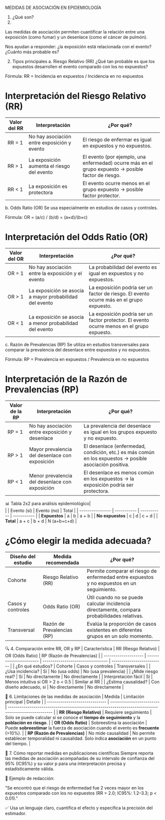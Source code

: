 MEDIDAS DE ASOCIACIÓN EN EPIDEMIOLOGÍA
1. ¿Qué son?
2. 
Las medidas de asociación permiten cuantificar la relación entre una exposición (como fumar) y un desenlace (como el cáncer de pulmón).

Nos ayudan a responder: ¿la exposición está relacionada con el evento? ¿Cuánto más probable es?


2. Tipos principales
a. Riesgo Relativo (RR)
¿Qué tan probable es que los expuestos desarrollen el evento comparado con los no expuestos?

Fórmula:
RR = Incidencia en expuestos / Incidencia en no expuestos

# Interpretación del Riesgo Relativo (RR)

| Valor del RR       | Interpretación                                | ¿Por qué?                                                                                       |
|--------------------|-----------------------------------------------|------------------------------------------------------------------------------------------------|
| RR = 1             | No hay asociación entre exposición y evento   | El riesgo de enfermar es igual en expuestos y no expuestos.                                   |
| RR > 1             | La exposición aumenta el riesgo del evento    | El evento (por ejemplo, una enfermedad) ocurre más en el grupo expuesto → posible factor de riesgo. |
| RR < 1             | La exposición es protectora                   | El evento ocurre menos en el grupo expuesto → posible factor protector.                       |


b. Odds Ratio (OR)
Se usa especialmente en estudios de casos y controles.

Fórmula:
OR = (a/c) / (b/d) = (a×d)/(b×c)

# Interpretación del Odds Ratio (OR)

| Valor del OR       | Interpretación                                                  | ¿Por qué?                                                                                     |
|--------------------|----------------------------------------------------------------|----------------------------------------------------------------------------------------------|
| OR = 1             | No hay asociación entre la exposición y el evento              | La probabilidad del evento es igual en expuestos y no expuestos.                             |
| OR > 1             | La exposición se asocia a mayor probabilidad del evento        | La exposición podría ser un factor de riesgo. El evento ocurre más en el grupo expuesto.     |
| OR < 1             | La exposición se asocia a menor probabilidad del evento        | La exposición podría ser un factor protector. El evento ocurre menos en el grupo expuesto.   |


c. Razón de Prevalencias (RP)
Se utiliza en estudios transversales para comparar la prevalencia del desenlace entre expuestos y no expuestos.

Fórmula:
RP = Prevalencia en expuestos / Prevalencia en no expuestos

# Interpretación de la Razón de Prevalencias (RP)

| Valor de la RP     | Interpretación                                 | ¿Por qué?                                                                                          |
|--------------------|------------------------------------------------|---------------------------------------------------------------------------------------------------|
| RP = 1             | No hay asociación entre exposición y desenlace | La prevalencia del desenlace es igual en los grupos expuesto y no expuesto.                      |
| RP > 1             | Mayor prevalencia del desenlace con exposición | El desenlace (enfermedad, condición, etc.) es más común en los expuestos → posible asociación positiva. |
| RP < 1             | Menor prevalencia del desenlace con exposición | El desenlace es menos común en los expuestos → la exposición podría ser protectora.              |

📊 Tabla 2x2 para análisis epidemiológico|                
|                  | Evento (sí) | Evento (no) | Total       |
| ---------------- | ----------- | ----------- | ----------- |
| **Expuestos**    | a           | b           | a + b       |
| **No expuestos** | c           | d           | c + d       |
| **Total**        | a + c       | b + d       | N (a+b+c+d) |

# ¿Cómo elegir la medida adecuada?

| Diseño del estudio | Medida recomendada         | ¿Por qué?                                                                                   |
|--------------------|----------------------------|--------------------------------------------------------------------------------------------|
| Cohorte            | Riesgo Relativo (RR)       | Permite comparar el riesgo de enfermedad entre expuestos y no expuestos en un seguimiento. |
| Casos y controles  | Odds Ratio (OR)            | Útil cuando no se puede calcular incidencia directamente, compara probabilidades relativas. |
| Transversal        | Razón de Prevalencias (RP) | Evalúa la proporción de casos existentes en diferentes grupos en un solo momento.          |


🔍 4. Comparación entre RR, OR y RP
| Característica       | RR (Riesgo Relativo)    | OR (Odds Ratio)                   | RP (Razón de Prevalencias) |
| -------------------- | ----------------------- | --------------------------------- | -------------------------- |
| ¿En qué estudios?    | Cohorte                 | Casos y controles                 | Transversales              |
| ¿Usa incidencia?     | Sí                      | No (usa odds)                     | No (usa prevalencia)       |
| ¿Mide riesgo real?   | Sí                      | No directamente                   | No directamente            |
| Interpretación fácil | Sí                      | Menos intuitiva si OR > 2 o < 0.5 | Similar al RR              |
| ¿Estima causalidad?  | Con diseño adecuado, sí | No directamente                   | No directamente            |

🚫 6. Limitaciones de las medidas de asociación
| Medida                         | Limitación principal      | Detalle                                                                                              |
| ------------------------------ | ------------------------- | ---------------------------------------------------------------------------------------------------- |
| **RR (Riesgo Relativo)**       | Requiere seguimiento      | Solo se puede calcular si se conoce el **tiempo de seguimiento** y la **población en riesgo**.       |
| **OR (Odds Ratio)**            | Sobreestima la asociación | Puede **sobreestimar** la fuerza de asociación cuando el evento es **frecuente** (>10%).             |
| **RP (Razón de Prevalencias)** | No mide causalidad        | No permite establecer temporalidad ni causalidad. Solo indica **asociación** en un punto del tiempo. |

🧾 7. Cómo reportar medidas en publicaciones científicas
Siempre reporta las medidas de asociación acompañadas de su intervalo de confianza del 95% (IC95%) y su valor p para una interpretación precisa y estadísticamente válida.

📌 Ejemplo de redacción:

"Se encontró que el riesgo de enfermedad fue 2 veces mayor en los expuestos comparado con los no expuestos (RR = 2.0; IC95%: 1.2–3.3; p < 0.01)."

✅ Usa un lenguaje claro, cuantifica el efecto y especifica la precisión del estimador.
